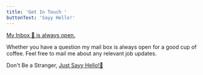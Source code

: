 ```yaml
---
title: 'Get In Touch '
buttonText: 'Sayy Hello!'
---
```


[My Inbox 💌 is always open.]()

Whether you have a question my mail box is always open for a good cup of coffee. Feel free to mail me about any relevant job updates. 

Don't Be a Stranger, [Just Sayy Hello!👋]( )
